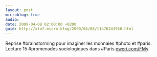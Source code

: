 ```yaml
---
layout: post
microblog: true
audio: 
date: 2009-04-08 02:00:00 +0200
guid: http://xtof.micro.blog/2009/04/08/t1476243950.html
---
```

Reprise #brainstorming pour imaginer les monnaies #photo et #paris. Lecture 15 #promenades sociologiques dans #Paris  [eweri.com/FMy](http://eweri.com/FMy)
